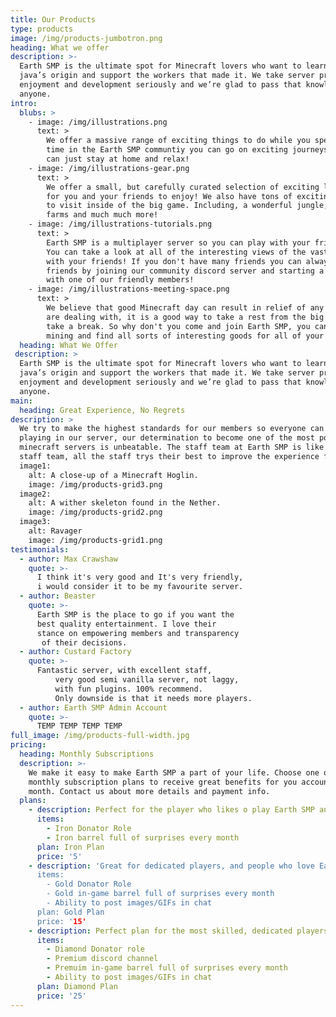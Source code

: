 ```yaml
---
title: Our Products
type: products
image: /img/products-jumbotron.png
heading: What we offer
description: >-
  Earth SMP is the ultimate spot for Minecraft lovers who want to learn about their
  java’s origin and support the workers that made it. We take server production,
  enjoyment and development seriously and we’re glad to pass that knowledge to
  anyone.
intro:
  blubs: >
    - image: /img/illustrations.png
      text: >
        We offer a massive range of exciting things to do while you spend your
        time in the Earth SMP communtiy you can go on exciting journeys or you
        can just stay at home and relax!
    - image: /img/illustrations-gear.png
      text: >
        We offer a small, but carefully curated selection of exciting landscape
        for you and your friends to enjoy! We also have tons of exciting places
        to visit inside of the big game. Including, a wonderful jungle, mob
        farms and much much more!
    - image: /img/illustrations-tutorials.png
      text: >
        Earth SMP is a multiplayer server so you can play with your friends!
        You can take a look at all of the interesting views of the vast landscape
        with your friends! If you don't have many friends you can always make new
        friends by joining our community discord server and starting a conversation
        with one of our friendly members!
    - image: /img/illustrations-meeting-space.png
      text: >
        We believe that good Minecraft day can result in relief of any stress you
        are dealing with, it is a good way to take a rest from the big world and
        take a break. So why don't you come and join Earth SMP, you can just go
        mining and find all sorts of interesting goods for all of your needs.
  heading: What We Offer
 description: >
  Earth SMP is the ultimate spot for Minecraft lovers who want to learn about their
  java’s origin and support the workers that made it. We take server production,
  enjoyment and development seriously and we’re glad to pass that knowledge to
  anyone.
main:
  heading: Great Experience, No Regrets
description: >
  We try to make the highest standards for our members so everyone can enjoy
  playing in our server, our determination to become one of the most popular
  minecraft servers is unbeatable. The staff team at Earth SMP is like no-other
  staff team, all the staff trys their best to improve the experience for everyone!
  image1:
    alt: A close-up of a Minecraft Hoglin.
    image: /img/products-grid3.png
  image2:
    alt: A wither skeleton found in the Nether.
    image: /img/products-grid2.png
  image3:
    alt: Ravager
    image: /img/products-grid1.png
testimonials:
  - author: Max Crawshaw
    quote: >-
      I think it's very good and It's very friendly,
      i would consider it to be my favourite server.
  - author: Beaster
    quote: >-
      Earth SMP is the place to go if you want the 
      best quality entertainment. I love their
      stance on empowering members and transparency 
       of their decisions.
  - author: Custard Factory
    quote: >-
      Fantastic server, with excellent staff,
          very good semi vanilla server, not laggy,
          with fun plugins. 100% recommend. 
          Only downside is that it needs more players.
  - author: Earth SMP Admin Account
    quote: >-
      TEMP TEMP TEMP TEMP
full_image: /img/products-full-width.jpg
pricing:
  heading: Monthly Subscriptions
  description: >-
    We make it easy to make Earth SMP a part of your life. Choose one of our
    monthly subscription plans to receive great benefits for you account each
    month. Contact us about more details and payment info.
  plans:
    - description: Perfect for the player who likes o play Earth SMP and wants to support it!
      items:
        - Iron Donator Role
        - Iron barrel full of surprises every month
      plan: Iron Plan
      price: '5'
    - description: 'Great for dedicated players, and people who love Earth SMP!
      items:
        - Gold Donator Role
        - Gold in-game barrel full of surprises every month
        - Ability to post images/GIFs in chat
      plan: Gold Plan
      price: '15'
    - description: Perfect plan for the most skilled, dedicated players who seriously loves engaging with Eath SMP!
      items:
        - Diamond Donator role
        - Premium discord channel
        - Premuim in-game barrel full of surprises every month
        - Ability to post images/GIFs in chat
      plan: Diamond Plan
      price: '25'
---
```

